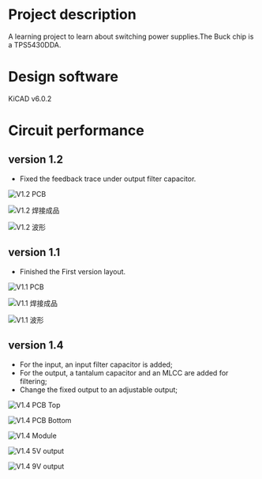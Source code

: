 # Project description

A learning project to learn about switching power supplies.The Buck chip is a TPS5430DDA.

# Design software

KiCAD v6.0.2

# Circuit performance

## version 1.2

- Fixed the feedback trace under output filter capacitor.

![V1.2 PCB](./images/v1_2_PCB.jpg)

![V1.2 焊接成品](./images/v1_2_Compent.jpg)

![V1.2 波形](./images/v1_2_mV.jpg)

## version 1.1

- Finished the First version layout.

![V1.1 PCB](./images/v1_1_PCB.jpg)

![V1.1 焊接成品](./images/v1_1_Compent.jpg)

![V1.1 波形](./images/v1_1_mV.jpg)

## version 1.4

- For the input, an input filter capacitor is added;
- For the output, a tantalum capacitor and an MLCC are added for filtering;
- Change the fixed output to an adjustable output;

![V1.4 PCB Top](./images/v1_4_PCB_TOP.jpg)

![V1.4 PCB Bottom](./images/v1_4_PCB_BOTTOM.jpg)

![V1.4 Module](./images/v1_4_Module.jpg)

![V1.4 5V output](./images/v1_4_5V_output.jpg)

![V1.4 9V output](./images/v1_4_9V_output.jpg)